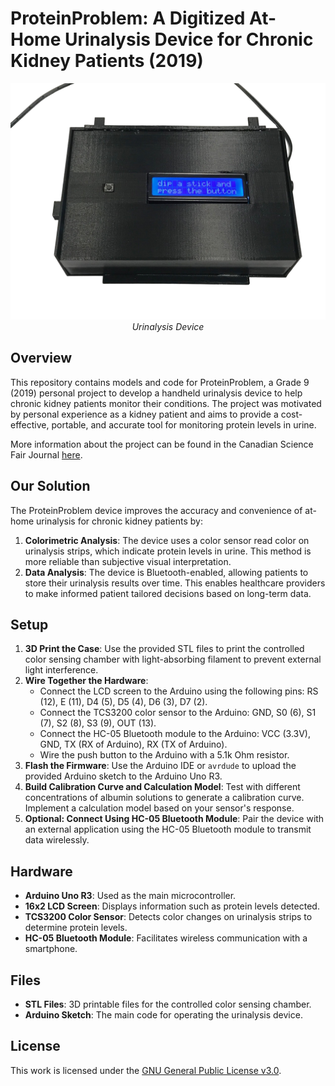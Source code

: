 # ProteinProblem: A Digitized At-Home Urinalysis Device for Chronic Kidney Patients (2019)

<p align="center">
  <img src="./images/device.png" alt="Device Photo">
<i>Urinalysis Device</i>
</p>

## Overview

This repository contains models and code for ProteinProblem, a Grade 9 (2019) personal project to develop a handheld urinalysis device to help chronic kidney patients monitor their conditions. The project was motivated by personal experience as a kidney patient and aims to provide a cost-effective, portable, and accurate tool for monitoring protein levels in urine.

More information about the project can be found in the Canadian Science Fair Journal [here](https://csfjournal.com/volume-2-issue-5/2020/3/11/protein-problem-a-digitized-at-home-urinalysis-device-to-aid-patients-suffering-from-kidney-disease).

## Our Solution

The ProteinProblem device improves the accuracy and convenience of at-home urinalysis for chronic kidney patients by:

1. **Colorimetric Analysis**: The device uses a color sensor read color on urinalysis strips, which indicate protein levels in urine. This method is more reliable than subjective visual interpretation.
2. **Data Analysis**: The device is Bluetooth-enabled, allowing patients to store their urinalysis results over time. This enables healthcare providers to make informed patient tailored decisions based on long-term data.

## Setup

1. **3D Print the Case**: Use the provided STL files to print the controlled color sensing chamber with light-absorbing filament to prevent external light interference.
2. **Wire Together the Hardware**:
    - Connect the LCD screen to the Arduino using the following pins: RS (12), E (11), D4 (5), D5 (4), D6 (3), D7 (2).
    - Connect the TCS3200 color sensor to the Arduino: GND, S0 (6), S1 (7), S2 (8), S3 (9), OUT (13).
    - Connect the HC-05 Bluetooth module to the Arduino: VCC (3.3V), GND, TX (RX of Arduino), RX (TX of Arduino).
    - Wire the push button to the Arduino with a 5.1k Ohm resistor.
3. **Flash the Firmware**: Use the Arduino IDE or `avrdude` to upload the provided Arduino sketch to the Arduino Uno R3.
4. **Build Calibration Curve and Calculation Model**: Test with different concentrations of albumin solutions to generate a calibration curve. Implement a calculation model based on your sensor's response.
5. **Optional: Connect Using HC-05 Bluetooth Module**: Pair the device with an external application using the HC-05 Bluetooth module to transmit data wirelessly.

## Hardware

- **Arduino Uno R3**: Used as the main microcontroller.
- **16x2 LCD Screen**: Displays information such as protein levels detected.
- **TCS3200 Color Sensor**: Detects color changes on urinalysis strips to determine protein levels.
- **HC-05 Bluetooth Module**: Facilitates wireless communication with a smartphone.

## Files

- **STL Files**: 3D printable files for the controlled color sensing chamber.
- **Arduino Sketch**: The main code for operating the urinalysis device.

## License

This work is licensed under the [GNU General Public License v3.0](https://www.gnu.org/licenses/gpl-3.0.en.html).

